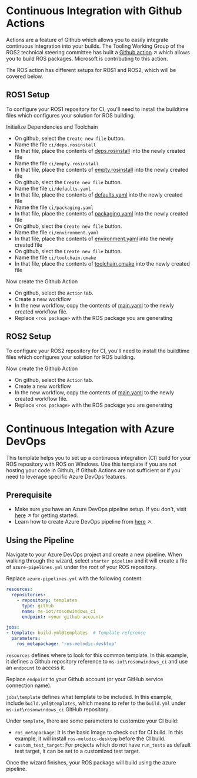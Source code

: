 
# Continuous Integration with Github Actions
Actions are a feature of Github which allows you to easily integrate continuous integration into your builds. The Tooling Working Group of the ROS2 technical steering committee has built a [Github action](https://github.com/ros-tooling/action-ros-ci) &nearr;  which allows you to build ROS packages. Microsoft is contributing to this action.

The ROS action has different setups for ROS1 and ROS2, which will be covered below.

## ROS1 Setup
To configure your ROS1 repository for CI, you'll need to install the buildtime files which configures your solution for ROS building. 

Initialize Dependencies and Toolchain

  * On github, select the `Create new file` button.
  * Name the file `ci/deps.rosinstall`
  * In that file, place the contents of [deps.rosinstall](deps.md) into the newly created file
  * Name the file `ci/empty.rosinstall`
  * In that file, place the contents of [empty.rosinstall](empty.md) into the newly created file
  * On github, slect the `Create new file` button.
  * Name the file `ci/defaults.yaml`
  * In that file, place the contents of [defaults.yaml](defaults.md) into the newly created file
  * Name the file `ci/packaging.yaml`
  * In that file, place the contents of [packaging.yaml](packaging.md) into the newly created file
  * On github, slect the `Create new file` button.
  * Name the file `ci/environment.yaml`
  * In that file, place the contents of [environment.yaml](environment.md) into the newly created file
  * On github, slect the `Create new file` button.
  * Name the file `ci/toolchain.cmake`
  * In that file, place the contents of [toolchain.cmake](toolchain.md) into the newly created file


Now create the Github Action

  * On github, select the `Action` tab.
  * Create a new workflow
  * In the new workflow, copy the contents of [main.yaml](ros1_workflow.md) to the newly created workflow file.
  * Replace `<ros package>` with the ROS package you are generating

## ROS2 Setup
To configure your ROS2 repository for CI, you'll need to install the buildtime files which configures your solution for ROS building. 

Now create the Github Action

  * On github, select the `Action` tab.
  * Create a new workflow
  * In the new workflow, copy the contents of [main.yaml](ros2_workflow.md) to the newly created workflow file.
  * Replace `<ros package>` with the ROS package you are generating


# Continuous Integation with Azure DevOps
This template helps you to set up a continuous integration (CI) build for your ROS repository with ROS on Windows. Use this template if you are not hosting your code in Github, if Github Actions are not sufficient or if you need to leverage specific Azure DevOps features.

## Prerequisite
  * Make sure you have an Azure DevOps pipeline setup. If you don't, visit [here](https://docs.microsoft.com/en-us/azure/devops/pipelines/get-started/pipelines-sign-up) &nearr; for getting started.
  * Learn how to create Azure DevOps pipeline from [here](https://www.youtube.com/watch?v=NuYDAs3kNV8) &nearr;.
  
## Using the Pipeline
Navigate to your Azure DevOps project and create a new pipeline. When walking through the wizard, select `starter pipeline` and it will create a file of `azure-pipelines.yml` under the root of your ROS repository. 

Replace `azure-pipelines.yml` with the following content:
```yaml
resources:
  repositories:
    - repository: templates
      type: github
      name: ms-iot/rosonwindows_ci
      endpoint: <your github account>

jobs:
- template: build.yml@templates  # Template reference
  parameters:
    ros_metapackage: 'ros-melodic-desktop'
```

`resources` defines where to look for this common template. In this example, it defines a Github repository reference to `ms-iot\rosonwindows_ci` and use an `endpoint` to access it. 

Replace `endpoint` to your Github account (or your GitHub service connection name).

`jobs\template` defines what template to be included. In this example, include `build.yml@templates`, which means to refer to the `build.yml` under `ms-iot\rosonwindows_ci` GitHub repository.

Under `template`, there are some parameters to customize your CI build:
* `ros_metapackage`: It is the basic image to check out for CI build. In this example, it will install `ros-melodic-desktop` before the CI build.
* `custom_test_target`: For projects which do not have  `run_tests` as default test target, it can be set to a customized test target.

Once the wizard finishes, your ROS package will build using the azure pipeline.
